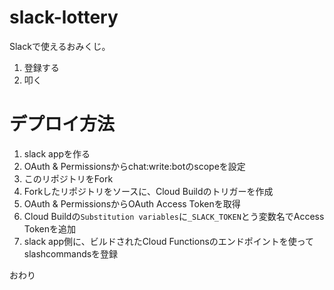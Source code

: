 # slack-lottery
Slackで使えるおみくじ。

1. 登録する
2. 叩く

# デプロイ方法
1. slack appを作る
2. OAuth & Permissionsからchat:write:botのscopeを設定
3. このリポジトリをFork
4. Forkしたリポジトリをソースに、Cloud Buildのトリガーを作成
5. OAuth & PermissionsからOAuth Access Tokenを取得
6. Cloud Buildの`Substitution variables`に`_SLACK_TOKEN`とう変数名でAccess Tokenを追加
7. slack app側に、ビルドされたCloud Functionsのエンドポイントを使ってslashcommandsを登録

おわり
